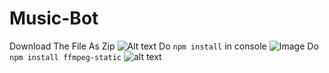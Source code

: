 # Music-Bot
Download The File As Zip
![Alt text]()
Do `npm install` in console
![Image](https://cdn.discordapp.com/attachments/806515120967516203/807241547597742140/unknown.png)
Do `npm install ffmpeg-static`
![alt text](https://cdn.discordapp.com/attachments/806515120967516203/807242358935781437/unknown.png)
